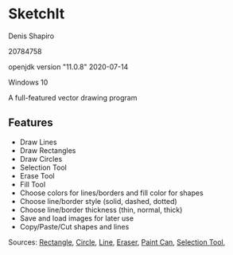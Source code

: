 # SketchIt

Denis Shapiro

20784758

openjdk version "11.0.8" 2020-07-14

Windows 10

A full-featured vector drawing program

## Features
* Draw Lines
* Draw Rectangles
* Draw Circles
* Selection Tool
* Erase Tool
* Fill Tool
* Choose colors for lines/borders and fill color for shapes
* Choose line/border style (solid, dashed, dotted)
* Choose line/border thickness (thin, normal, thick)
* Save and load images for later use
* Copy/Paste/Cut shapes and lines

Sources:
[Rectangle](https://www.flaticon.com/free-icon/rectangle_650190),
[Circle](https://www.flaticon.com/free-icon/dry-clean_481078),
[Line](https://www.flaticon.com/free-icon/diagonal-line_815548),
[Eraser](https://www.flaticon.com/free-icon/eraser_1076334),
[Paint Can](https://www.flaticon.com/free-icon/painter_227090),
[Selection Tool](https://www.flaticon.com/free-icon/tap_2353405),